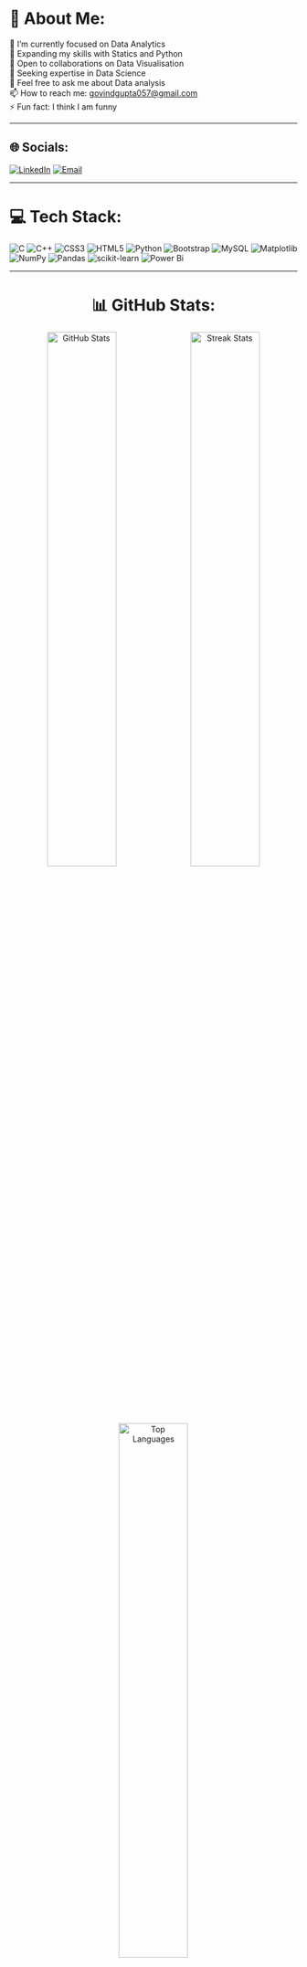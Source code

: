 # 💫 About Me:
🔭 I’m currently focused on Data Analytics<br>
🌱 Expanding my skills with Statics and Python<br>
👯 Open to collaborations on Data Visualisation<br>
🤝 Seeking expertise in Data Science<br>
💬 Feel free to ask me about Data analysis<br>
📫 How to reach me: <a href="mailto:govindgupta057@gmail.com">govindgupta057@gmail.com</a><br>
⚡ Fun fact: I think I am funny

---

## 🌐 Socials:
[![LinkedIn](https://img.shields.io/badge/LinkedIn-%230077B5.svg?logo=linkedin&logoColor=white)](https://linkedin.com/in/govindg1211) 
[![Email](https://img.shields.io/badge/Email-D14836?logo=gmail&logoColor=white)](mailto:govindgupta057@gmail.com) 

---

# 💻 Tech Stack:
![C](https://img.shields.io/badge/c-%2300599C.svg?style=for-the-badge&logo=c&logoColor=white) 
![C++](https://img.shields.io/badge/c++-%2300599C.svg?style=for-the-badge&logo=c%2B%2B&logoColor=white) 
![CSS3](https://img.shields.io/badge/css3-%231572B6.svg?style=for-the-badge&logo=css3&logoColor=white) 
![HTML5](https://img.shields.io/badge/html5-%23E34F26.svg?style=for-the-badge&logo=html5&logoColor=white) 
![Python](https://img.shields.io/badge/python-3670A0?style=for-the-badge&logo=python&logoColor=ffdd54) 
![Bootstrap](https://img.shields.io/badge/bootstrap-%238511FA.svg?style=for-the-badge&logo=bootstrap&logoColor=white) 
![MySQL](https://img.shields.io/badge/mysql-4479A1.svg?style=for-the-badge&logo=mysql&logoColor=white) 
![Matplotlib](https://img.shields.io/badge/Matplotlib-%23ffffff.svg?style=for-the-badge&logo=Matplotlib&logoColor=black) 
![NumPy](https://img.shields.io/badge/numpy-%23013243.svg?style=for-the-badge&logo=numpy&logoColor=white) 
![Pandas](https://img.shields.io/badge/pandas-%23150458.svg?style=for-the-badge&logo=pandas&logoColor=white) 
![scikit-learn](https://img.shields.io/badge/scikit--learn-%23F7931E.svg?style=for-the-badge&logo=scikit-learn&logoColor=white) 
![Power Bi](https://img.shields.io/badge/power_bi-F2C811?style=for-the-badge&logo=powerbi&logoColor=black)

---

<div align="center">

# 📊 GitHub Stats:
<img src="https://github-readme-stats.vercel.app/api?username=Govindg1211&theme=date_night&hide_border=false&include_all_commits=false&count_private=false" alt="GitHub Stats" width="49%" />
<img src="https://github-readme-streak-stats.herokuapp.com/?user=Govindg1211&theme=date_night&hide_border=false" alt="Streak Stats" width="49%" /><br/>
<img src="https://github-readme-stats.vercel.app/api/top-langs/?username=Govindg1211&theme=date_night&hide_border=false&include_all_commits=false&count_private=false&layout=compact" alt="Top Languages" width="49%" />

## 🏆 GitHub Trophies
<img src="https://github-profile-trophy.vercel.app/?username=Govindg1211&theme=radical&no-frame=false&no-bg=true&margin-w=4" alt="GitHub Trophies" width="60%" />

### ✍️ Random Dev Quote
<img src="https://quotes-github-readme.vercel.app/api?type=horizontal&theme=radical" alt="Random Dev Quote" width="60%" />

### 🔝 Top Contributed Repo
<img src="https://github-contributor-stats.vercel.app/api?username=Govindg1211&limit=5&theme=radical&combine_all_yearly_contributions=true" alt="Top Contributed Repo" width="60%" />

</div>

---
[![](https://visitcount.itsvg.in/api?id=Govindg1211&icon=1&color=1)](https://visitcount.itsvg.in)
